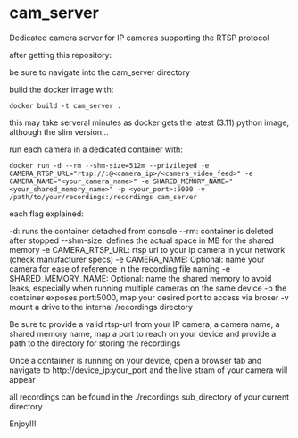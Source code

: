 # cam_server

Dedicated camera server for IP cameras supporting the RTSP protocol

after getting this repository:

  be sure to navigate into the cam_server directory
  
  build the docker image with:
  
    docker build -t cam_server .
    
  this may take serveral minutes as docker gets the latest (3.11) python image, although the slim version...
  
  run each camera in a dedicated container with:
  
    docker run -d --rm --shm-size=512m --privileged -e CAMERA_RTSP_URL="rtsp://:@<camera_ip>/<camera_video_feed>" -e CAMERA_NAME="<your_camera_name>" -e SHARED_MEMORY_NAME="<your_shared_memory_name>" -p <your_port>:5000 -v /path/to/your/recordings:/recordings cam_server
  
  each flag explained:
  
  -d: runs the container detached from console 
  --rm: container is deleted after stopped 
  --shm-size: defines the actual space in MB for the shared memory 
  -e CAMERA_RTSP_URL: rtsp url to your ip camera in your network (check manufacturer specs) 
  -e CAMERA_NAME: Optional: name your camera for ease of reference in the recording file naming 
  -e SHARED_MEMORY_NAME: Optional: name the shared memory to avoid leaks, especially when running multiple cameras on the same device 
  -p the container exposes port:5000, map your desired port to access via broser 
  -v mount a drive to the internal /recordings directory

  Be sure to provide a valid rtsp-url from your IP camera, a camera name, a shared memory name, map a port to reach on your device and provide a path to the directory for storing the recordings
  
  Once a contaiiner is running on your device, open a browser tab and navigate to http://device_ip:your_port and the live stram of your camera will appear
  
  all recordings can be found in the ./recordings sub_directory of your current directory
  
  Enjoy!!!
